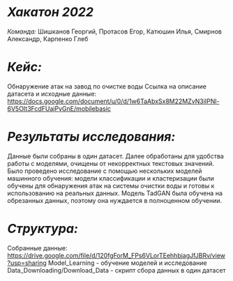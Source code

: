 # *Хакатон 2022*

*Команда:*
Шишканов Георгий,
Протасов Егор,
Катюшин Илья,
Смирнов Александр,
Карпенко Глеб

# *Кейс:*
Обнаружение атак на завод по очистке воды
Ссылка на описание датасета и исходные данные: https://docs.google.com/document/u/0/d/1w6TaAbxSx8M22MZvN3iIPNl-6V5OIt3FcdFUajPyGnE/mobilebasic

# *Результаты исследования:*
Данные были собраны в один датасет. Далее обработаны для удобства работы с моделями, очищены от некорректных текстовых значений.
Было проведено исследование с помощью нескольких моделей машинного обучения: модели классификации и кластеризации были обучены для обнаружения атак на системы очистки воды и готовы к использованию на реальных данных. Модель TadGAN была обучена на обрезанных данных, поэтому она нуждается в полноценном обучении.

# *Структура:*
Собранные данные: https://drive.google.com/file/d/120fgForM_FPs6VLorTEehhbjagJfJBRv/view?usp=sharing
Model_Learning - обучение моделей и исследование
Data_Downloading/Download_Data - скрипт сбора данных в один датасет
